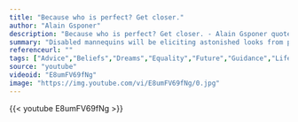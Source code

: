 ```yaml
---
title: "Because who is perfect? Get closer."
author: "Alain Gsponer"
description: "Because who is perfect? Get closer. - Alain Gsponer quotes from GetInspired365.com"
summary: "Disabled mannequins will be eliciting astonished looks from passers-by on Zurich's Bahnhofstrasse today. Between the perfect mannequins, there will be figures with scoliosis or brittle bone disease modelling the latest fashions. One will have shortened limbs; the other a malformed spine. The campaign has been devised for the International Day of Persons with Disabilities by Pro Infirmis, an organisation for the disabled. Entitled 'Because who is perfect? Get closer.', it is designed to provoke r"
referenceurl: ""
tags: ["Advice","Beliefs","Dreams","Equality","Future","Guidance","Life","Morals","Motivation","Prejudice","Principles","Speech",]
source: "youtube"
videoid: "E8umFV69fNg"
image: "https://img.youtube.com/vi/E8umFV69fNg/0.jpg"
---
```


{{< youtube E8umFV69fNg >}}
